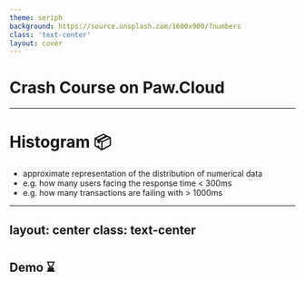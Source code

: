 ```yaml
---
theme: seriph
background: https://source.unsplash.com/1600x900/?numbers
class: 'text-center'
layout: cover
---
```


# Crash Course on Paw.Cloud

---

# Histogram 📦

- approximate representation of the distribution of numerical data
- e.g. how many users facing the response time < 300ms
- e.g. how many transactions are failing with > 1000ms


---
layout: center
class: text-center
---

# 

## Demo ⌛